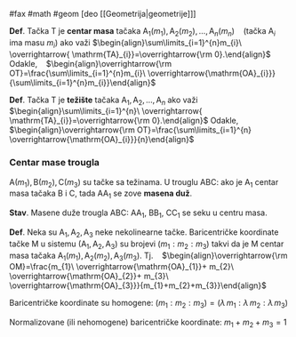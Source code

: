 #fax #math #geom [deo [[Geometrija|geometrije]]]
$\:$

**Def**. Tačka $\mathrm{T}$ je **centar masa** tačaka $\mathrm{A}_{1}(m_{1}),\,\mathrm{A}_{2}(m_{2}),\,\dots,\,\mathrm{A}_{n}(m_{n})$ $\ \:$ (tačka $\mathrm{A}_{i}$ ima masu $m_{i}$) ako važi $\begin{align}\sum\limits_{i=1}^{n}m_{i}\ \overrightarrow{ \mathrm{TA}_{i}}=\overrightarrow{\rm 0}.\end{align}$
Odakle, $\ \:$ $\begin{align}\overrightarrow{\rm OT}=\frac{\sum\limits_{i=1}^{n}m_{i}\ \overrightarrow{\mathrm{OA}_{i}}}{\sum\limits_{i=1}^{n}m_{i}}\end{align}$


**Def**. Tačka $\mathrm{T}$ je **težište** tačaka $\mathrm{A}_{1},\,\mathrm{A}_{2},\,\dots,\,\mathrm{A}_{n}$ ako važi $\begin{align}\sum\limits_{i=1}^{n}\ \overrightarrow{ \mathrm{TA}_{i}}=\overrightarrow{\rm 0}.\end{align}$
Odakle, $\ \:$ $\begin{align}\overrightarrow{\rm OT}=\frac{\sum\limits_{i=1}^{n} \overrightarrow{\mathrm{OA}_{i}}}{n}\end{align}$

### Centar mase trougla
$\mathrm{A}(m_{1}),\,\mathrm{B}(m_{2}),\,\mathrm{C}(m_{3})$ su tačke sa težinama.
U trouglu $\mathrm{ABC}$:
ako je $\mathrm{A_{1}}$ centar masa tačaka $\mathrm{B}$ i $\mathrm{C}$, tada $\mathrm{AA_{1}}$ se zove **masena duž**.

**Stav**. Masene duže trougla $\mathrm{ABC}$: $\mathrm{AA}_{1}$, $\mathrm{BB}_{1}$, $\mathrm{CC}_{1}$ se seku u centru masa.

**Def**. Neka su $\mathrm{A}_{1},\,\mathrm{A}_{2},\,\mathrm{A_{3}}$ neke nekolinearne tačke. Baricentričke koordinate tačke $\mathrm{M}$ u sistemu $(\mathrm{A}_{1},\,\mathrm{A}_{2},\,\mathrm{A}_{3})$ su brojevi $(m_{1}:m_{2}:m_{3})$ takvi da je $\mathrm{M}$ centar masa tačaka $\mathrm{A}_{1}(m_{1}),\,\mathrm{A}_{2}(m_{2}),\,\mathrm{A}_{3}(m_{3})$.
Tj. $\ \:$ $\begin{align}\overrightarrow{\rm OM}=\frac{m_{1}\ \overrightarrow{\mathrm{OA}_{1}}+ m_{2}\ \overrightarrow{\mathrm{OA}_{2}}+ m_{3}\ \overrightarrow{\mathrm{OA}_{3}}}{m_{1}+m_{2}+m_{3}}\end{align}$

Baricentričke koordinate su homogene: $(m_{1}:m_{2}:m_{3})=(\lambda\,m_{1}:\lambda\,m_{2}:\lambda\,m_{3})$

Normalizovane (ili nehomogene) baricentričke koordinate:
$m_{1}+m_{2}+m_{3}=1$